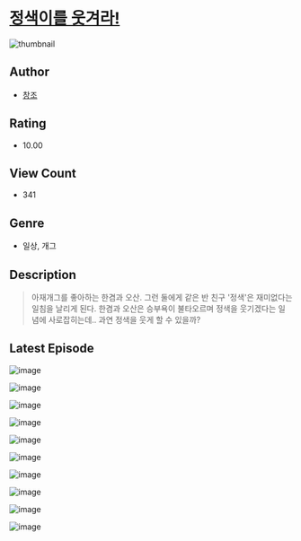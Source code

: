 # [정색이를 웃겨라!](https://comic.naver.com/bestChallenge/list?titleId=810080)
![thumbnail](https://image-comic.pstatic.net/user_contents_data/challenge_comic/2023/05/23/366786/upload_3688836652726825013_480x623.jpeg)

## Author
- [창조](https://comic.naver.com/artistTitle?id=366786)

## Rating
- 10.00

## View Count
- 341

## Genre
- 일상, 개그

## Description
> 아재개그를 좋아하는 한겸과 오산. 그런 둘에게 같은 반 친구 '정색'은 재미없다는 일침을 날리게 된다. 한겸과 오산은 승부욕이 불타오르며 정색을 웃기겠다는 일념에 사로잡히는데.. 과연 정색을 웃게 할 수 있을까?


## Latest Episode
![image](https://image-comic.pstatic.net/user_contents_data/challenge_comic/2023/05/25/366786/upload_3702579264720483172.jpeg)

![image](https://image-comic.pstatic.net/user_contents_data/challenge_comic/2023/05/23/366786/upload_7306077076013199717.jpeg)

![image](https://image-comic.pstatic.net/user_contents_data/challenge_comic/2023/05/23/366786/upload_3689399384545571429.jpeg)

![image](https://image-comic.pstatic.net/user_contents_data/challenge_comic/2023/05/23/366786/upload_3906371734867370800.jpeg)

![image](https://image-comic.pstatic.net/user_contents_data/challenge_comic/2023/05/23/366786/upload_7149854061681193057.jpeg)

![image](https://image-comic.pstatic.net/user_contents_data/challenge_comic/2023/05/23/366786/upload_3630808831390671413.jpeg)

![image](https://image-comic.pstatic.net/user_contents_data/challenge_comic/2023/05/23/366786/upload_3906135339142625587.jpeg)

![image](https://image-comic.pstatic.net/user_contents_data/challenge_comic/2023/05/23/366786/upload_7005461793134960953.jpeg)

![image](https://image-comic.pstatic.net/user_contents_data/challenge_comic/2023/05/23/366786/upload_7017228551874491191.jpeg)

![image](https://image-comic.pstatic.net/user_contents_data/challenge_comic/2023/05/23/366786/upload_7161911104294498868.jpeg)
